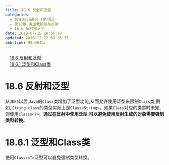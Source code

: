 ```yaml
---
title: 18.6 反射和泛型
categories: 
  - 疯狂Java讲义 (第4版)
  - 第18章 类加载机制与反射
  - 18.6 反射和泛型
date: 2019-07-15 18:36:18
updated: 2019-12-22 08:26:35
abbrlink: 99b984bc
---
```

<div id='my_toc'><a href="/JavaReadingNotes/99b984bc/#18-6-反射和泛型" class="header_1">18.6 反射和泛型</a><br><a href="/JavaReadingNotes/99b984bc/#18-6-1-泛型和Class类" class="header_1">18.6.1 泛型和Class类</a><br></div>
<style>.header_1{margin-left: 1em;}.header_2{margin-left: 2em;}.header_3{margin-left: 3em;}.header_4{margin-left: 4em;}.header_5{margin-left: 5em;}.header_6{margin-left: 6em;}</style>
<!--more-->
<script>if (navigator.platform.search('arm')==-1){document.getElementById('my_toc').style.display = 'none';}var e,p = document.getElementsByTagName('p');while (p.length>0) {e = p[0];e.parentElement.removeChild(e);}</script>

<!--end-->
# 18.6 反射和泛型 #
从`JDK5`以后,`Java`的`Class`类增加了泛型功能,从而允许使用泛型来限制`Class`类,例如, `String.class`的类型实际上是`Class<String>`。如果`Class`对应的类暂时未知,则使用`Classs<?>`。**通过在反射中使用泛型,可以避免使用反射生成的对象需要强制类型转换**。
# 18.6.1 泛型和Class类 #
使用`Classs<T>`泛型可以避免强制类型转换。

